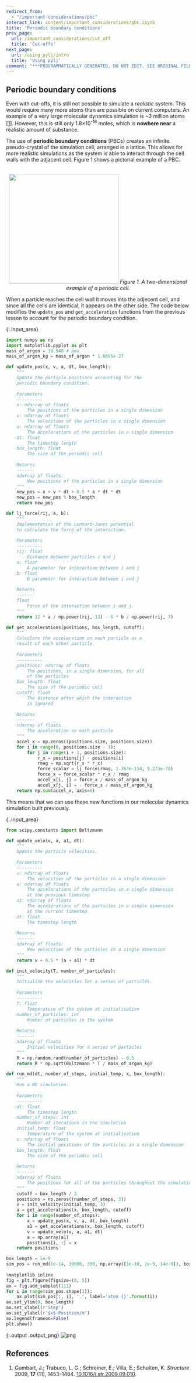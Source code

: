 ```yaml
---
redirect_from:
  - "/important-considerations/pbc"
interact_link: content/important_considerations/pbc.ipynb
title: 'Periodic boundary conditions'
prev_page:
  url: /important_considerations/cut_off
  title: 'Cut-offs'
next_page:
  url: /using_pylj/intro
  title: 'Using pylj'
comment: "***PROGRAMMATICALLY GENERATED, DO NOT EDIT. SEE ORIGINAL FILES IN /content***"
---
```


## Periodic boundary conditions

Even with cut-offs, it is still not possible to simulate a *realistic* system. 
This would require many more atoms than are possible on current computers.
An example of a very large molecular dynamics simulation is ~3 million atoms [[1](#references)]. 
However, this is still only 1.8×10<sup>-16</sup> moles, which is **nowhere near** a realistic amount of substance.

The use of **periodic boundary conditions** (PBCs) creates an infinite pseudo-crystal of the simulation cell, arranged in a lattice. 
This allows for more realistic simulations as the system is able to interact through the cell walls with the adjacent cell. 
Figure 1 shows a pictorial example of a PBC. 

<center>
    <br>
    <img src="../images/pbc.png" width="300px">
    <i>Figure 1. A two-dimensional example of a periodic cell.</i>
    <br>
</center>

When a particle reaches the cell wall it moves into the adjecent cell, and since all the cells are identical, it appears on the other side. 
The code below modifies the `update_pos` and `get_acceleration` functions from the previous lesson to account for the periodic boundary condition.



{:.input_area}
```python
import numpy as np
import matplotlib.pyplot as plt
mass_of_argon = 39.948 # amu
mass_of_argon_kg = mass_of_argon * 1.6605e-27

def update_pos(x, v, a, dt, box_length):
    """
    Update the particle positions accounting for the 
    periodic boundary condition.
    
    Parameters
    ----------
    x: ndarray of floats
        The positions of the particles in a single dimension
    v: ndarray of floats
        The velocities of the particles in a single dimension
    a: ndarray of floats
        The accelerations of the particles in a single dimension
    dt: float
        The timestep length
    box_length: float 
        The size of the periodic cell
    
    Returns
    -------
    ndarray of floats:
        New positions of the particles in a single dimension
    """
    new_pos = x + v * dt + 0.5 * a * dt * dt
    new_pos = new_pos % box_length
    return new_pos

def lj_force(rij, a, b):
    """
    Implementation of the Lennard-Jones potential 
    to calculate the force of the interaction.
    
    Parameters
    ----------
    rij: float
        Distance between particles i and j
    a: float 
        A parameter for interaction between i and j
    b: float 
        B parameter for interaction between i and j
    
    Returns
    -------
    float
        Force of the interaction between i and j.
    """
    return 12 * a / np.power(rij, 13) - 6 * b / np.power(rij, 7)

def get_accelerations(positions, box_length, cutoff):
    """
    Calculate the acceleration on each particle as a 
    result of each other particle. 
    
    Parameters
    ----------
    positions: ndarray of floats
        The positions, in a single dimension, for all
        of the particles
    box_length: float 
        The size of the periodic cell
    cutoff: float
        The distance after which the interaction 
        is ignored
        
    Returns
    -------
    ndarray of floats
        The acceleration on each particle
    """
    accel_x = np.zeros((positions.size, positions.size))
    for i in range(0, positions.size - 1):
        for j in range(i + 1, positions.size):
            r_x = positions[j] - positions[i]
            rmag = np.sqrt(r_x * r_x)
            force_scalar = lj_force(rmag, 1.363e-134, 9.273e-78)
            force_x = force_scalar * r_x / rmag
            accel_x[i, j] = force_x / mass_of_argon_kg
            accel_x[j, i] = - force_x / mass_of_argon_kg
    return np.sum(accel_x, axis=0)
```


This means that we can use these new functions in our molecular dynamics simulation built previously. 



{:.input_area}
```python
from scipy.constants import Boltzmann

def update_velo(v, a, a1, dt):
    """
    Update the particle velocities.
    
    Parameters
    ----------
    v: ndarray of floats
        The velocities of the particles in a single dimension
    a: ndarray of floats
        The accelerations of the particles in a single dimension 
        at the previous timestep
    a1: ndarray of floats
        The accelerations of the particles in a single dimension
        at the current timestep
    dt: float
        The timestep length
    
    Returns
    -------
    ndarray of floats:
        New velocities of the particles in a single dimension
    """
    return v + 0.5 * (a + a1) * dt

def init_velocity(T, number_of_particles):
    """
    Initialise the velocities for a series of particles.
    
    Parameters
    ----------
    T: float
        Temperature of the system at initialisation
    number_of_particles: int
        Number of particles in the system
    
    Returns
    -------
    ndarray of floats
        Initial velocities for a series of particles
    """
    R = np.random.rand(number_of_particles) - 0.5
    return R * np.sqrt(Boltzmann * T / mass_of_argon_kg)

def run_md(dt, number_of_steps, initial_temp, x, box_length):
    """
    Run a MD simulation.
    
    Parameters
    ----------
    dt: float
        The timestep length
    number_of_steps: int
        Number of iterations in the simulation
    initial_temp: float
        Temperature of the system at initialisation
    x: ndarray of floats
        The initial positions of the particles in a single dimension
    box_length: float 
        The size of the periodic cell
        
    Returns
    -------
    ndarray of floats
        The positions for all of the particles throughout the simulation
    """
    cutoff = box_length / 2.
    positions = np.zeros((number_of_steps, 3))
    v = init_velocity(initial_temp, 3)
    a = get_accelerations(x, box_length, cutoff)
    for i in range(number_of_steps):
        x = update_pos(x, v, a, dt, box_length)
        a1 = get_accelerations(x, box_length, cutoff)
        v = update_velo(v, a, a1, dt)
        a = np.array(a1)
        positions[i, :] = x
    return positions

box_length = 5e-9
sim_pos = run_md(1e-14, 10000, 300, np.array([1e-10, 2e-9, 14e-9]), box_length)
    
%matplotlib inline
fig = plt.figure(figsize=(8, 5))
ax = fig.add_subplot(111)
for i in range(sim_pos.shape[1]):
    ax.plot(sim_pos[:, i], '.', label='atom {}'.format(i))
ax.set_ylim(0, box_length)
ax.set_xlabel(r'Step')
ax.set_ylabel(r'$x$-Position/m')
ax.legend(frameon=False)
plt.show()
```



{:.output .output_png}
![png](../images/important_considerations/pbc_5_0.png)



## References

1. Gumbart, J.; Trabuco, L. G.; Schreiner, E.; Villa, E.; Schulten, K. *Structure* 2009, **17** (11), 1453–1464. [10.1016/j.str.2009.09.010](https://doi.org/10.1016/j.str.2009.09.010).

